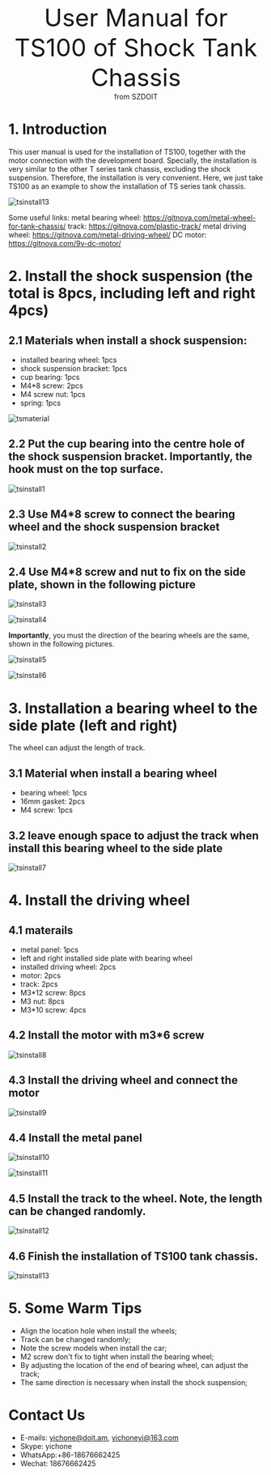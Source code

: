 <center> <font size=10> User Manual for TS100 of Shock Tank Chassis </font></center>

<center> from SZDOIT </center>

# 1. Introduction

  This user manual is used for the installation of TS100, together with the motor connection with the development board. Specially, the installation is very similar to the other T series tank chassis, excluding the shock suspension. Therefore, the installation is very convenient. Here, we just take TS100 as an example to show the installation of TS series tank chassis.

![tsinstall13](tsinstall13.jpg)

Some useful links:
metal bearing wheel: https://gitnova.com/metal-wheel-for-tank-chassis/
track: https://gitnova.com/plastic-track/
metal driving wheel: https://gitnova.com/metal-driving-wheel/
DC motor: https://gitnova.com/9v-dc-motor/

# 2. Install the shock suspension (the total is 8pcs, including left and right 4pcs)

## 2.1 Materials when install a shock suspension:

- installed bearing wheel: 1pcs
- shock suspension bracket: 1pcs
- cup bearing: 1pcs
- M4*8 screw: 2pcs
- M4 screw nut: 1pcs
- spring: 1pcs 

![tsmaterial](tsmaterial.jpg)

## 2.2 Put the cup bearing into the centre hole of the shock suspension bracket. Importantly, the hook must on the top surface.

![tsinstall1](tsinstall1.jpg)

## 2.3 Use M4*8 screw to connect the bearing wheel and the shock suspension bracket

![tsinstall2](tsinstall2.jpg)

## 2.4 Use M4*8 screw and nut to fix on the side plate, shown in the following picture

![tsinstall3](tsinstall3.jpg)

![tsinstall4](tsinstall4.jpg)

**Importantly**, you must the direction of the bearing wheels are the same, shown in the following pictures.

![tsinstall5](tsinstall5.jpg)

![tsinstall6](tsinstall6.jpg)

# 3. Installation a bearing wheel to the side plate (left and right)

The wheel can adjust the length of track.

##  3.1 Material when install a bearing wheel

- bearing wheel: 1pcs 
- 16mm gasket: 2pcs
- M4 screw: 1pcs

## 3.2 leave enough space to adjust the track when install this bearing wheel to the side plate

![tsinstall7](tsinstall7.jpg)

# 4. Install the driving wheel

## 4.1 materails

- metal panel: 1pcs
- left and right installed side plate with bearing wheel
- installed driving wheel: 2pcs
- motor: 2pcs
- track: 2pcs
- M3*12 screw: 8pcs
- M3 nut: 8pcs
- M3*10 screw: 4pcs 

## 4.2 Install the motor with m3*6 screw

![tsinstall8](tsinstall8.jpg)

## 4.3 Install the driving wheel and connect the motor

![tsinstall9](tsinstall9.jpg)

## 4.4 Install the metal panel

![tsinstall10](tsinstall10.jpg)

![tsinstall11](tsinstall11.jpg)

## 4.5 Install the track to the wheel. **Note, the length can be changed randomly.**

![tsinstall12](tsinstall12.jpg)

## 4.6 Finish the installation of TS100 tank chassis.

![tsinstall13](tsinstall13.jpg)

# 5. Some Warm Tips

- Align the location hole when install the wheels;
- Track can be changed randomly;
- Note the screw models when install the car;
- M2 screw don't fix to tight when install the bearing wheel;
- By adjusting the location of the end of bearing wheel, can adjust the track;
- The same direction is necessary when install the shock suspension;



# Contact Us

- E-mails: [yichone@doit.am](mailto:yichone@doit.am), [yichoneyi@163.com](mailto:yichoneyi@163.com)
- Skype: yichone
- WhatsApp:+86-18676662425
- Wechat: 18676662425











